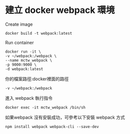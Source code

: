 # 建立 docker webpack 環境

Create image
```
docker build -t webpack:latest
```
Run container
```
docker run -it \
-v ~/webpack:/webpack \
--name mctw_webpack \
-p 9000:9000 \
-d webpack:latest
```

你的檔案路徑:docker裡面的路徑
```
-v ~/webpack:/webpack
```
進入 webpack 執行指令
```
docker exec -it mctw_webpack /bin/sh
```
如果webpack 沒有安裝成功，可參考以下安裝 webpack 方式
```
npm install webpack webpack-cli --save-dev

```